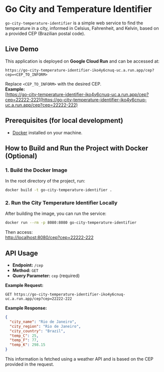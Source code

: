 # Go City and Temperature Identifier

`go-city-temperature-identifier` is a simple web service to find the temperature in a city, informed in Celsius, Fahrenheit, and Kelvin, based on a provided CEP (Brazilian postal code).

## Live Demo

This application is deployed on **Google Cloud Run** and can be accessed at:

```
https://go-city-temperature-identifier-iko4y6cnuq-uc.a.run.app/cep?cep=<CEP_TO_INFORM>
```

Replace `<CEP_TO_INFORM>` with the desired CEP.  
**Example:**  
[https://go-city-temperature-identifier-iko4y6cnuq-uc.a.run.app/cep?cep=22222-222](https://go-city-temperature-identifier-iko4y6cnuq-uc.a.run.app/cep?cep=22222-222)

## Prerequisites (for local development)

- [Docker](https://www.docker.com/) installed on your machine.

## How to Build and Run the Project with Docker (Optional)

### 1. Build the Docker Image

In the root directory of the project, run:

```bash
docker build -t go-city-temperature-identifier .
```

### 2. Run the City Temperature Identifier Locally

After building the image, you can run the service:

```bash
docker run --rm -p 8080:8080 go-city-temperature-identifier
```

Then access:  
[http://localhost:8080/cep?cep=22222-222](http://localhost:8080/cep?cep=22222-222)

## API Usage

- **Endpoint:** `/cep`
- **Method:** `GET`
- **Query Parameter:** `cep` (required)

**Example Request:**
```
GET https://go-city-temperature-identifier-iko4y6cnuq-uc.a.run.app/cep?cep=22222-222
```

**Example Response:**
```json
{
  "city_name": "Rio de Janeiro",
  "city_region": "Rio de Janeiro",
  "city_country": "Brazil",
  "temp_C": 25,
  "temp_F": 77,
  "temp_K": 298.15
}
```

This information is fetched using a weather API and is based on the CEP provided in the request.